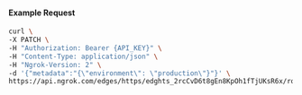 <!-- Code generated for API Clients. DO NOT EDIT. -->

#### Example Request

```bash
curl \
-X PATCH \
-H "Authorization: Bearer {API_KEY}" \
-H "Content-Type: application/json" \
-H "Ngrok-Version: 2" \
-d '{"metadata":"{\"environment\": \"production\"}"}' \
https://api.ngrok.com/edges/https/edghts_2rcCvD6t8gEn8KpOh1fTjUKsR6x/routes/edghtsrt_2rcCvCLDo9AvOMfaVFmsnkNELvN
```

